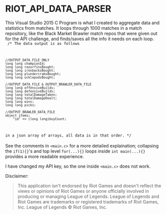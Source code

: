 # RIOT_API_DATA_PARSER
This Visual Studio 2015 C Program is what I created to aggregate data and statistics from matches. It loops through 1000 matches in a match repository, like the Black Market Brawler match repos that were given out for the API challenge, and finds/saves all the info it needs on each loop.
<br />
<code>
/* The data output is as follows

	//OUTPUT_DATA_FILE ONLY
	long long championId;
	long long razorfinsBought;
	long long ironbacksBought;
	long long plundercrabsBought;
	long long ocklepodsBought;

	//OUTPUT_DATA_FILE & OUTPUT_BRAWLER_DATA_FILE
	long long offensiveBuilds;
	long long defensiveBuilds;
	long long totalDamageTaken;
	long long totalDamageDealt;
	long long wins;
	long long picks; 

	//OUTPUT_BRAWLER_DATA_FILE
	object items;
		"id" => (long long)buyCount;

in a json array of arrays, all data is in that order. */
</code>
<br /><br />
See the comments in <code>&lt;main.c&gt;</code> for a more detailed explaination; collapsing the <code>if(1){}</code>'s and top level <code>for(...){}</code> loops inside <code>int main(...){}</code> provides a more readable experience.

I have changed my API key, so the one inside <code>&lt;main.c&gt;</code> does not work.

Disclaimer:
<blockquote>This application isn't endorsed by Riot Games and doesn't reflect
the views or opinions of Riot Games or anyone officially involved
in producing or managing League of Legends. League of Legends and
Riot Games are trademarks or registered trademarks of Riot Games,
Inc. League of Legends © Riot Games, Inc.</blockquote>
